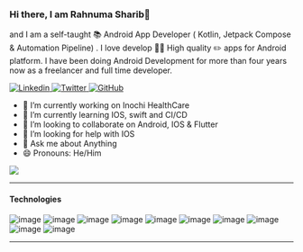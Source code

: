 ### Hi there, I am Rahnuma Sharib👋 
and I am a self-taught 📚 Android App Developer ( Kotlin, Jetpack Compose & Automation Pipeline) . I love develop 👨‍💻 High quality ✏️ apps for Android platform. I have been doing Android Development for more than four years now as a freelancer and full time developer.

<a href="https://www.linkedin.com/in/rahnumasharib/">
  <img
    alt="Linkedin"
    src="https://img.shields.io/badge/linkedin-0077B5?logo=linkedin&logoColor=white&style=for-the-badge"
  />
</a>
<a href="">
  <img
    alt="Twitter"
    src="https://img.shields.io/badge/Twitter-1DA1F2?logo=twitter&logoColor=white&style=for-the-badge"
  />
</a>
<a href="https://github.com/DeveloperRahnuma">
  <img
    alt="GitHub"
    src="https://img.shields.io/badge/GitHub-100000?style=for-the-badge&logo=github&logoColor=white"
  />
</a>


- 🔭 I’m currently working on Inochi HealthCare
- 🌱 I’m currently learning IOS, swift and CI/CD
- 👯 I’m looking to collaborate on Android, IOS & Flutter
- 🤔 I’m looking for help with IOS
- 💬 Ask me about Anything 
- 😄 Pronouns: He/Him

![](https://komarev.com/ghpvc/?username=SachinPremkuma&label=PROFILE+VIEWS&&color=green)

 ------------------
 #### Technologies
 ![image](https://img.shields.io/badge/Kotlin-FF6C37?style=for-the-badge&logo=Kotlin&logoColor=white)
 ![image](https://img.shields.io/badge/Dart-0175C2?style=for-the-badge&logo=dart&logoColor=white)
 ![image](https://img.shields.io/badge/Flutter-02569B?style=for-the-badge&logo=flutter&logoColor=white)
 ![image](https://img.shields.io/badge/Android-3DDC84?style=for-the-badge&logo=android&logoColor=white)
 ![image](https://img.shields.io/badge/firebase-ffca28?style=for-the-badge&logo=firebase&logoColor=black)
 ![image](https://img.shields.io/badge/Java-ED8B00?style=for-the-badge&logo=java&logoColor=white)
 ![image](https://img.shields.io/badge/C-00599C?style=for-the-badge&logo=c&logoColor=white)
 ![image](https://img.shields.io/badge/MySQL-00000F?style=for-the-badge&logo=mysql&logoColor=white)
 ![image](https://img.shields.io/badge/Git-F05032?style=for-the-badge&logo=git&logoColor=white)
 ![image](https://img.shields.io/badge/Postman-FF6C37?style=for-the-badge&logo=Postman&logoColor=white)
 

 
 ---------------------
